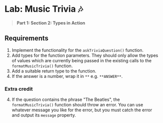 # Lab: Music Trivia 🎶

> **Part 1: Section 2: Types in Action**

## Requirements

1. Implement the functionality for the `askTriviaQuestion()` function.
2. Add types for the function parameters. They should only allow the types of values which are currently being passed in the existing calls to the `formatMusicTrivia()` function.
3. Add a suitable return type to the function.
4. If the answer is a number, wrap it in `**` e.g. `**ANSWER**`.

### Extra credit

4. If the question contains the phrase "The Beatles", the `formatMusicTrivia()` function should throw an error. You can use whatever message you like for the error, but you must catch the error and output its `message` property.

